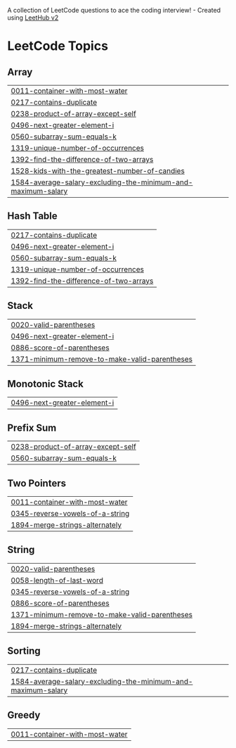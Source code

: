 A collection of LeetCode questions to ace the coding interview! - Created using [LeetHub v2](https://github.com/arunbhardwaj/LeetHub-2.0)
<!---LeetCode Topics Start-->
# LeetCode Topics
## Array
|  |
| ------- |
| [0011-container-with-most-water](https://github.com/A-shoking/Leed_Code/tree/master/0011-container-with-most-water) |
| [0217-contains-duplicate](https://github.com/A-shoking/Leed_Code/tree/master/0217-contains-duplicate) |
| [0238-product-of-array-except-self](https://github.com/A-shoking/Leed_Code/tree/master/0238-product-of-array-except-self) |
| [0496-next-greater-element-i](https://github.com/A-shoking/Leed_Code/tree/master/0496-next-greater-element-i) |
| [0560-subarray-sum-equals-k](https://github.com/A-shoking/Leed_Code/tree/master/0560-subarray-sum-equals-k) |
| [1319-unique-number-of-occurrences](https://github.com/A-shoking/Leed_Code/tree/master/1319-unique-number-of-occurrences) |
| [1392-find-the-difference-of-two-arrays](https://github.com/A-shoking/Leed_Code/tree/master/1392-find-the-difference-of-two-arrays) |
| [1528-kids-with-the-greatest-number-of-candies](https://github.com/A-shoking/Leed_Code/tree/master/1528-kids-with-the-greatest-number-of-candies) |
| [1584-average-salary-excluding-the-minimum-and-maximum-salary](https://github.com/A-shoking/Leed_Code/tree/master/1584-average-salary-excluding-the-minimum-and-maximum-salary) |
## Hash Table
|  |
| ------- |
| [0217-contains-duplicate](https://github.com/A-shoking/Leed_Code/tree/master/0217-contains-duplicate) |
| [0496-next-greater-element-i](https://github.com/A-shoking/Leed_Code/tree/master/0496-next-greater-element-i) |
| [0560-subarray-sum-equals-k](https://github.com/A-shoking/Leed_Code/tree/master/0560-subarray-sum-equals-k) |
| [1319-unique-number-of-occurrences](https://github.com/A-shoking/Leed_Code/tree/master/1319-unique-number-of-occurrences) |
| [1392-find-the-difference-of-two-arrays](https://github.com/A-shoking/Leed_Code/tree/master/1392-find-the-difference-of-two-arrays) |
## Stack
|  |
| ------- |
| [0020-valid-parentheses](https://github.com/A-shoking/Leed_Code/tree/master/0020-valid-parentheses) |
| [0496-next-greater-element-i](https://github.com/A-shoking/Leed_Code/tree/master/0496-next-greater-element-i) |
| [0886-score-of-parentheses](https://github.com/A-shoking/Leed_Code/tree/master/0886-score-of-parentheses) |
| [1371-minimum-remove-to-make-valid-parentheses](https://github.com/A-shoking/Leed_Code/tree/master/1371-minimum-remove-to-make-valid-parentheses) |
## Monotonic Stack
|  |
| ------- |
| [0496-next-greater-element-i](https://github.com/A-shoking/Leed_Code/tree/master/0496-next-greater-element-i) |
## Prefix Sum
|  |
| ------- |
| [0238-product-of-array-except-self](https://github.com/A-shoking/Leed_Code/tree/master/0238-product-of-array-except-self) |
| [0560-subarray-sum-equals-k](https://github.com/A-shoking/Leed_Code/tree/master/0560-subarray-sum-equals-k) |
## Two Pointers
|  |
| ------- |
| [0011-container-with-most-water](https://github.com/A-shoking/Leed_Code/tree/master/0011-container-with-most-water) |
| [0345-reverse-vowels-of-a-string](https://github.com/A-shoking/Leed_Code/tree/master/0345-reverse-vowels-of-a-string) |
| [1894-merge-strings-alternately](https://github.com/A-shoking/Leed_Code/tree/master/1894-merge-strings-alternately) |
## String
|  |
| ------- |
| [0020-valid-parentheses](https://github.com/A-shoking/Leed_Code/tree/master/0020-valid-parentheses) |
| [0058-length-of-last-word](https://github.com/A-shoking/Leed_Code/tree/master/0058-length-of-last-word) |
| [0345-reverse-vowels-of-a-string](https://github.com/A-shoking/Leed_Code/tree/master/0345-reverse-vowels-of-a-string) |
| [0886-score-of-parentheses](https://github.com/A-shoking/Leed_Code/tree/master/0886-score-of-parentheses) |
| [1371-minimum-remove-to-make-valid-parentheses](https://github.com/A-shoking/Leed_Code/tree/master/1371-minimum-remove-to-make-valid-parentheses) |
| [1894-merge-strings-alternately](https://github.com/A-shoking/Leed_Code/tree/master/1894-merge-strings-alternately) |
## Sorting
|  |
| ------- |
| [0217-contains-duplicate](https://github.com/A-shoking/Leed_Code/tree/master/0217-contains-duplicate) |
| [1584-average-salary-excluding-the-minimum-and-maximum-salary](https://github.com/A-shoking/Leed_Code/tree/master/1584-average-salary-excluding-the-minimum-and-maximum-salary) |
## Greedy
|  |
| ------- |
| [0011-container-with-most-water](https://github.com/A-shoking/Leed_Code/tree/master/0011-container-with-most-water) |
<!---LeetCode Topics End-->